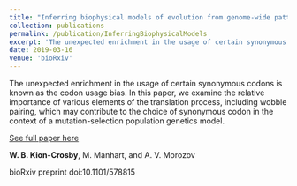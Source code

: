 ```yaml
---
title: "Inferring biophysical models of evolution from genome-wide patterns of codon usage"
collection: publications
permalink: /publication/InferringBiophysicalModels
excerpt: 'The unexpected enrichment in the usage of certain synonymous codons is known as the codon usage bias. In this paper, we examine the relative importance of various elements of the translation process, including wobble pairing, which may contribute to the choice of synonymous codon in the context of a mutation-selection population genetics model. '
date: 2019-03-16
venue: 'bioRxiv'
---
```


The unexpected enrichment in the usage of certain synonymous codons is known as the codon usage bias. In this paper, we examine the relative importance of various elements of the translation process, including wobble pairing, which may contribute to the choice of synonymous codon in the context of a mutation-selection population genetics model. 

[See full paper here](https://www.biorxiv.org/content/10.1101/578815v1)


**W. B. Kion-Crosby**, M. Manhart, and A. V. Morozov

bioRxiv preprint doi:10.1101/578815
